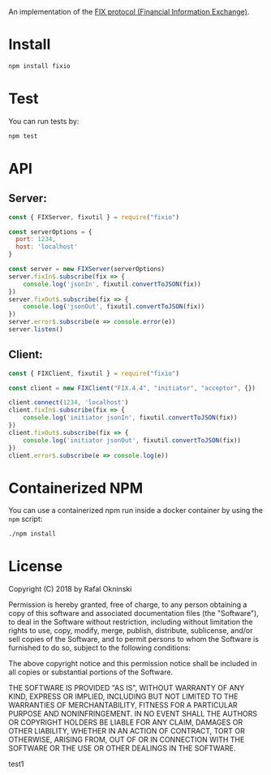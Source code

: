 An implementation of the [FIX protocol (Financial Information Exchange)](http://en.wikipedia.org/wiki/Financial_Information_eXchange).

Install
====
```bash
npm install fixio
```

Test
============

You can run tests by:

```bash
npm test
```

API
===

## Server:

```javascript
const { FIXServer, fixutil } = require("fixio")

const serverOptions = {
  port: 1234,
  host: 'localhost'
}

const server = new FIXServer(serverOptions)
server.fixIn$.subscribe(fix => {
    console.log('jsonIn', fixutil.convertToJSON(fix))
})
server.fixOut$.subscribe(fix => {
    console.log('jsonOut', fixutil.convertToJSON(fix))
})
server.error$.subscribe(e => console.error(e))
server.listen()
```

## Client:

```javascript
const { FIXClient, fixutil } = require("fixio")

const client = new FIXClient("FIX.4.4", "initiator", "acceptor", {})

client.connect(1234, 'localhost')
client.fixIn$.subscribe(fix => {
    console.log('initiator jsonIn', fixutil.convertToJSON(fix))
})
client.fixOut$.subscribe(fix => {
    console.log('initiator jsonOut', fixutil.convertToJSON(fix))
})
client.error$.subscribe(e => console.log(e))
```

Containerized NPM
=================

You can use a containerized npm run inside a docker container by using the `npm` script:
``` sh
./npm install
```

License
=======
Copyright (C) 2018 by Rafal Okninski

Permission is hereby granted, free of charge, to any person obtaining a copy
of this software and associated documentation files (the "Software"), to deal
in the Software without restriction, including without limitation the rights
to use, copy, modify, merge, publish, distribute, sublicense, and/or sell
copies of the Software, and to permit persons to whom the Software is
furnished to do so, subject to the following conditions:

The above copyright notice and this permission notice shall be included in
all copies or substantial portions of the Software.

THE SOFTWARE IS PROVIDED "AS IS", WITHOUT WARRANTY OF ANY KIND, EXPRESS OR
IMPLIED, INCLUDING BUT NOT LIMITED TO THE WARRANTIES OF MERCHANTABILITY,
FITNESS FOR A PARTICULAR PURPOSE AND NONINFRINGEMENT. IN NO EVENT SHALL THE
AUTHORS OR COPYRIGHT HOLDERS BE LIABLE FOR ANY CLAIM, DAMAGES OR OTHER
LIABILITY, WHETHER IN AN ACTION OF CONTRACT, TORT OR OTHERWISE, ARISING FROM,
OUT OF OR IN CONNECTION WITH THE SOFTWARE OR THE USE OR OTHER DEALINGS IN
THE SOFTWARE.

test1
